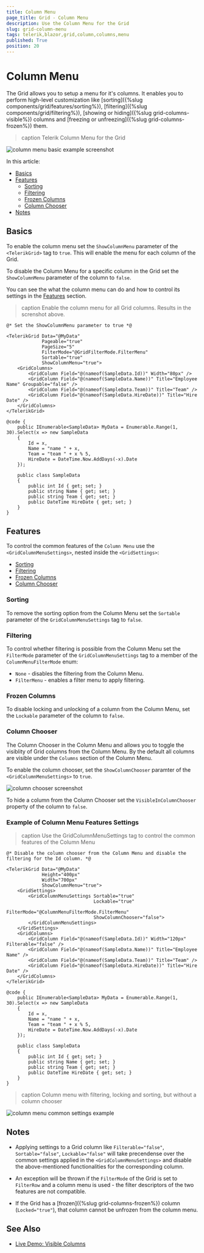 ```yaml
---
title: Column Menu
page_title: Grid - Column Menu
description: Use the Column Menu for the Grid
slug: grid-column-menu
tags: telerik,blazor,grid,column,columns,menu
published: True
position: 20
---
```


# Column Menu

The Grid allows you to setup a menu for it's columns. It enables you to perform high-level customization like [sorting]({%slug components/grid/features/sorting%}), [filtering]({%slug components/grid/filtering%}), [showing or hiding]({%slug grid-columns-visible%}) columns and [freezing or unfreezing]({%slug grid-columns-frozen%}) them.

>caption Telerik Column Menu for the Grid

![column menu basic example screenshot](images/column-menu-basic-example.png)

In this article:
* [Basics](#basics)
* [Features](#features)
    * [Sorting](#sorting)
    * [Filtering](#filtering)
    * [Frozen Columns](#frozen-columns)
    * [Column Chooser](#column-chooser)
* [Notes](#notes)

## Basics

To enable the column menu set the `ShowColumnMenu` parameter of the `<TelerikGrid>` tag to `true`. This will enable the menu for each column of the Grid.

To disable the Column Menu for a specific column in the Grid set the `ShowColumnMenu` parameter of the column to `false`.

You can see the what the column menu can do and how to control its settings in the [Features](#features) section.

>caption Enable the column menu for all Grid columns. Results in the screnshot above.

````CSHTML
@* Set the ShowColumnMenu parameter to true *@

<TelerikGrid Data="@MyData"
             Pageable="true"
             PageSize="5"
             FilterMode="@GridFilterMode.FilterMenu"
             Sortable="true"
             ShowColumnMenu="true">
    <GridColumns>
        <GridColumn Field="@(nameof(SampleData.Id))" Width="80px" />
        <GridColumn Field="@(nameof(SampleData.Name))" Title="Employee Name" Groupable="false" />
        <GridColumn Field="@(nameof(SampleData.Team))" Title="Team" />
        <GridColumn Field="@(nameof(SampleData.HireDate))" Title="Hire Date" />
    </GridColumns>
</TelerikGrid>

@code {
    public IEnumerable<SampleData> MyData = Enumerable.Range(1, 30).Select(x => new SampleData
    {
        Id = x,
        Name = "name " + x,
        Team = "team " + x % 5,
        HireDate = DateTime.Now.AddDays(-x).Date
    });

    public class SampleData
    {
        public int Id { get; set; }
        public string Name { get; set; }
        public string Team { get; set; }
        public DateTime HireDate { get; set; }
    }
}
````

## Features

To control the common features of the `Column Menu` use the `<GridColumnMenuSettings>`, nested inside the `<GridSettings>`:

* [Sorting](#sorting)
* [Filtering](#filtering)
* [Frozen Columns](#frozen-columns)
* [Column Chooser](#column-chooser)

### Sorting

To remove the sorting option from the Column Menu set the `Sortable` parameter of the `GridColumnMenuSettings` tag to `false`.


### Filtering

To control whether filtering is possible from the Column Menu set the `FilterMode` parameter of the `GridColumnMenuSettings` tag to a member of the `ColumnMenuFilterMode` enum:

* `None` - disables the filtering from the Column Menu.
* `FilterMenu` - enables a filter menu to apply filtering.


### Frozen Columns

To disable locking and unlocking of a column from the Column Menu, set the `Lockable` parameter of the column to `false`.


### Column Chooser

The Column Chooser in the Column Menu and allows you to toggle the visiblity of Grid columns from the Column Menu. By the default all columns are visible under the `Columns` section of the Column Menu. 

To enable the column chooser, set the `ShowColumnChooser` paramter of the `<GridColumnMenuSettings>` to `true`.

![column chooser screenshot](images/column-menu-column-chooser.png)

To hide a column from the Column Chooser set the `VisibleInColumnChooser` property of the column to `false`.

### Example of Column Menu Features Settings

>caption Use the GridColumnMenuSettings tag to control the common features of the Column Menu

````CSHTML
@* Disable the column chooser from the Column Menu and disable the filtering for the Id column. *@

<TelerikGrid Data="@MyData" 
             Height="400px"
             Width="700px"
             ShowColumnMenu="true">
    <GridSettings>
        <GridColumnMenuSettings Sortable="true"
                                Lockable="true"
                                FilterMode="@ColumnMenuFilterMode.FilterMenu"
                                ShowColumnChooser="false">
        </GridColumnMenuSettings>
    </GridSettings>
    <GridColumns>
        <GridColumn Field="@(nameof(SampleData.Id))" Width="120px" Filterable="false" />
        <GridColumn Field="@(nameof(SampleData.Name))" Title="Employee Name" />
        <GridColumn Field="@(nameof(SampleData.Team))" Title="Team" />
        <GridColumn Field="@(nameof(SampleData.HireDate))" Title="Hire Date" />
    </GridColumns>
</TelerikGrid>

@code {
    public IEnumerable<SampleData> MyData = Enumerable.Range(1, 30).Select(x => new SampleData
    {
        Id = x,
        Name = "name " + x,
        Team = "team " + x % 5,
        HireDate = DateTime.Now.AddDays(-x).Date
    });

    public class SampleData
    {
        public int Id { get; set; }
        public string Name { get; set; }
        public string Team { get; set; }
        public DateTime HireDate { get; set; }
    }
}
````

>caption Column menu with filtering, locking and sorting, but without a column chooser

![column menu common settings example](images/column-menu-common-settings-example.png)

## Notes

* Applying settings to a Grid column like `Filterable="false"`, `Sortable="false"`, `Lockable="false"` will take precendense over the common settings applied in the `<GridColumnMenuSettings>` and disable the above-mentioned functionalities for the corresponding column.

* An exception will be thrown if the `FilterMode` of the Grid is set to `FilterRow` and a column menu is used - the filter descriptors of the two features are not compatible.

* If the Grid has a [frozen]({%slug grid-columns-frozen%}) column (`Locked="true"`), that column cannot be unfrozen from the column menu.

## See Also

  * [Live Demo: Visible Columns](https://demos.telerik.com/blazor-ui/grid/columns)
